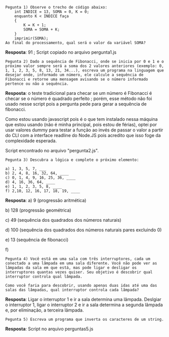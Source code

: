 ```
Pegunta 1) Observe o trecho de código abaixo: 
 	int INDICE = 13, SOMA = 0, K = 0; 
 	enquanto K < INDICE faça 
	{ 
		K = K + 1; 
		SOMA = SOMA + K; 
	} 
 	imprimir(SOMA); 
Ao final do processamento, qual será o valor da variável SOMA? 
```
**Resposta**: 91 ; Script copiado no arquivo pergunta1.js 
```
Pegunta 2) Dado a sequência de Fibonacci, onde se inicia por 0 e 1 e o próximo valor sempre será a soma dos 2 valores anteriores (exemplo: 0, 1, 1, 2, 3, 5, 8, 13, 21, 34...), escreva um programa na linguagem que desejar onde, informado um número, ele calcule a sequência de Fibonacci e retorne uma mensagem avisando se o número informado pertence ou não a sequência. 
```
**Resposta**: o teste tradicional para checar se um número é Fibonacci é checar se o número é quadrado perfeito ; porém, esse método não foi usado nesse script pois a pergunta pede para gerar a sequência de fibonacci.  

Como estou usando javascript pois é o que tem instalado nessa máquina que estou usando (não é minha principal, pois estou de férias), optei por usar valores dummy para testar a função ao invés de passar o valor a partir do CLI com a interface readline do Node.JS pois acredito que isso foge da complexidade esperada.


Script encontrado no arquivo "pergunta2.js".

```
Pegunta 3) Descubra a lógica e complete o próximo elemento:  

a) 1, 3, 5, 7, ___  
b) 2, 4, 8, 16, 32, 64, ____  
c) 0, 1, 4, 9, 16, 25, 36, ____  
d) 4, 16, 36, 64, ____  
e) 1, 1, 2, 3, 5, 8, ____  
f) 2,10, 12, 16, 17, 18, 19, ____  
```
**Resposta**:
a) 9 (progressão aritmética)

b) 128 (progressão geométrica)

c) 49 (sequência dos quadrados dos números naturais)

d) 100 (sequência dos quadrados dos números naturais pares excluindo 0)

e) 13 (sequência de fibonacci)

f) 

```
Pegunta 4) Você está em uma sala com três interruptores, cada um conectado a uma lâmpada em uma sala diferente. Você não pode ver as lâmpadas da sala em que está, mas pode ligar e desligar os interruptores quantas vezes quiser. Seu objetivo é descobrir qual interruptor controla qual lâmpada.

Como você faria para descobrir, usando apenas duas idas até uma das salas das lâmpadas, qual interruptor controla cada lâmpada?  
```
**Resposta**:
Ligar o interruptor 1 e ir a sala determina uma lâmpada.
Deslgiar o interruptor 1, ligar o interruptor 2 e ir a sala determina a segunda lâmpada e, por eliminação, a terceira lâmpada.

```
Pegunta 5) Escreva um programa que inverta os caracteres de um string. 

```
**Resposta**: Script no arquivo perguntas5.js
